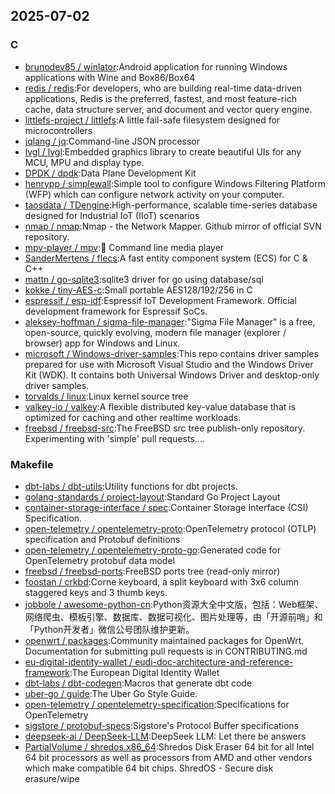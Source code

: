 ## 2025-07-02

### C

* [brunodev85 / winlator](https://github.com/brunodev85/winlator):Android application for running Windows applications with Wine and Box86/Box64
* [redis / redis](https://github.com/redis/redis):For developers, who are building real-time data-driven applications, Redis is the preferred, fastest, and most feature-rich cache, data structure server, and document and vector query engine.
* [littlefs-project / littlefs](https://github.com/littlefs-project/littlefs):A little fail-safe filesystem designed for microcontrollers
* [jqlang / jq](https://github.com/jqlang/jq):Command-line JSON processor
* [lvgl / lvgl](https://github.com/lvgl/lvgl):Embedded graphics library to create beautiful UIs for any MCU, MPU and display type.
* [DPDK / dpdk](https://github.com/DPDK/dpdk):Data Plane Development Kit
* [henrypp / simplewall](https://github.com/henrypp/simplewall):Simple tool to configure Windows Filtering Platform (WFP) which can configure network activity on your computer.
* [taosdata / TDengine](https://github.com/taosdata/TDengine):High-performance, scalable time-series database designed for Industrial IoT (IIoT) scenarios
* [nmap / nmap](https://github.com/nmap/nmap):Nmap - the Network Mapper. Github mirror of official SVN repository.
* [mpv-player / mpv](https://github.com/mpv-player/mpv):🎥 Command line media player
* [SanderMertens / flecs](https://github.com/SanderMertens/flecs):A fast entity component system (ECS) for C & C++
* [mattn / go-sqlite3](https://github.com/mattn/go-sqlite3):sqlite3 driver for go using database/sql
* [kokke / tiny-AES-c](https://github.com/kokke/tiny-AES-c):Small portable AES128/192/256 in C
* [espressif / esp-idf](https://github.com/espressif/esp-idf):Espressif IoT Development Framework. Official development framework for Espressif SoCs.
* [aleksey-hoffman / sigma-file-manager](https://github.com/aleksey-hoffman/sigma-file-manager):"Sigma File Manager" is a free, open-source, quickly evolving, modern file manager (explorer / browser) app for Windows and Linux.
* [microsoft / Windows-driver-samples](https://github.com/microsoft/Windows-driver-samples):This repo contains driver samples prepared for use with Microsoft Visual Studio and the Windows Driver Kit (WDK). It contains both Universal Windows Driver and desktop-only driver samples.
* [torvalds / linux](https://github.com/torvalds/linux):Linux kernel source tree
* [valkey-io / valkey](https://github.com/valkey-io/valkey):A flexible distributed key-value database that is optimized for caching and other realtime workloads.
* [freebsd / freebsd-src](https://github.com/freebsd/freebsd-src):The FreeBSD src tree publish-only repository. Experimenting with 'simple' pull requests....

### Makefile

* [dbt-labs / dbt-utils](https://github.com/dbt-labs/dbt-utils):Utility functions for dbt projects.
* [golang-standards / project-layout](https://github.com/golang-standards/project-layout):Standard Go Project Layout
* [container-storage-interface / spec](https://github.com/container-storage-interface/spec):Container Storage Interface (CSI) Specification.
* [open-telemetry / opentelemetry-proto](https://github.com/open-telemetry/opentelemetry-proto):OpenTelemetry protocol (OTLP) specification and Protobuf definitions
* [open-telemetry / opentelemetry-proto-go](https://github.com/open-telemetry/opentelemetry-proto-go):Generated code for OpenTelemetry protobuf data model
* [freebsd / freebsd-ports](https://github.com/freebsd/freebsd-ports):FreeBSD ports tree (read-only mirror)
* [foostan / crkbd](https://github.com/foostan/crkbd):Corne keyboard, a split keyboard with 3x6 column staggered keys and 3 thumb keys.
* [jobbole / awesome-python-cn](https://github.com/jobbole/awesome-python-cn):Python资源大全中文版，包括：Web框架、网络爬虫、模板引擎、数据库、数据可视化、图片处理等，由「开源前哨」和「Python开发者」微信公号团队维护更新。
* [openwrt / packages](https://github.com/openwrt/packages):Community maintained packages for OpenWrt. Documentation for submitting pull requests is in CONTRIBUTING.md
* [eu-digital-identity-wallet / eudi-doc-architecture-and-reference-framework](https://github.com/eu-digital-identity-wallet/eudi-doc-architecture-and-reference-framework):The European Digital Identity Wallet
* [dbt-labs / dbt-codegen](https://github.com/dbt-labs/dbt-codegen):Macros that generate dbt code
* [uber-go / guide](https://github.com/uber-go/guide):The Uber Go Style Guide.
* [open-telemetry / opentelemetry-specification](https://github.com/open-telemetry/opentelemetry-specification):Specifications for OpenTelemetry
* [sigstore / protobuf-specs](https://github.com/sigstore/protobuf-specs):Sigstore's Protocol Buffer specifications
* [deepseek-ai / DeepSeek-LLM](https://github.com/deepseek-ai/DeepSeek-LLM):DeepSeek LLM: Let there be answers
* [PartialVolume / shredos.x86_64](https://github.com/PartialVolume/shredos.x86_64):Shredos Disk Eraser 64 bit for all Intel 64 bit processors as well as processors from AMD and other vendors which make compatible 64 bit chips. ShredOS - Secure disk erasure/wipe
